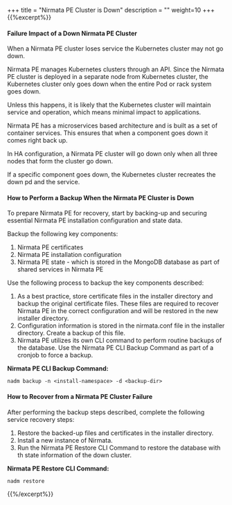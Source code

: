 +++
title = "Nirmata PE Cluster is Down"
description = ""
weight=10
+++
{{%excerpt%}}

#### Failure Impact of a Down Nirmata PE Cluster

When a Nirmata PE cluster loses service the Kubernetes cluster may not go down.

Nirmata PE manages Kubernetes clusters through an API. Since the Nirmata PE cluster is deployed in a separate node from Kubernetes cluster, the Kubernetes cluster only goes down when the entire Pod or rack system goes down.

Unless this happens, it is likely that the Kubernetes cluster will maintain service and operation, which means minimal impact to applications.

Nirmata PE has a microservices based architecture and is built as a set of container services. This ensures that when a component goes down it comes right back up. 

In HA configuration, a Nirmata PE cluster will go down only when all three nodes that form the cluster go down.

If  a specific component goes down, the Kubernetes cluster recreates the down pd and the service.

#### How to Perform a Backup When the Nirmata PE Cluster is Down

To prepare Nirmata PE for recovery, start by backing-up and securing essential Nirmata PE installation configuration and state data. 

Backup the following key components:  

1. Nirmata PE certificates
2. Nirmata PE installation configuration
3. Nirmata PE state - which is stored in the MongoDB database as part of shared services in Nirmata PE

Use the following process to backup the key components described:

1. As a best practice, store certificate files in the installer directory and backup the original certificate files. These files are required to recover Nirmata PE in the correct configuration and will be  restored in the new installer directory.
2. Configuration information is stored in the nirmata.conf file in the installer directory. Create a backup of this file.
3. Nirmata PE utilizes its own CLI command to perform routine backups of the database. Use the Nirmata PE CLI Backup Command as part of a cronjob to force a backup.

**Nirmata PE CLI Backup Command:**

```
nadm backup -n <install-namespace> -d <backup-dir>
```

#### How to Recover from a Nirmata PE Cluster Failure

After performing the backup steps described, complete the following service recovery steps:

1. Restore the backed-up files and certificates in the installer directory.
2. Install a new instance of Nirmata.
3. Run the Nirmata PE Restore CLI Command to restore the database with th state information of the down cluster.

**Nirmata PE Restore CLI Command:**

```
nadm restore
```

{{%/excerpt%}}
